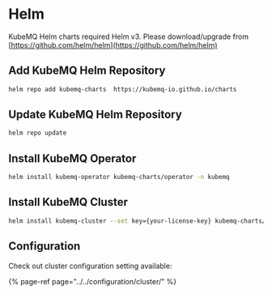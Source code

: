 # Helm

KubeMQ Helm charts required Helm v3. Please download/upgrade from [https://github.com/helm/helm](https://github.com/helm/helm)

## Add KubeMQ Helm Repository

```bash
helm repo add kubemq-charts  https://kubemq-io.github.io/charts
```

## Update KubeMQ Helm Repository

```bash
helm repo update
```

## Install KubeMQ Operator

```bash
helm install kubemq-operator kubemq-charts/operator -n kubemq
```

## Install KubeMQ Cluster

```bash
helm install kubemq-cluster --set key={your-license-key} kubemq-charts/kubemq -n kubemq 
```



## Configuration

Check out cluster configuration setting available:

{% page-ref page="../../configuration/cluster/" %}

